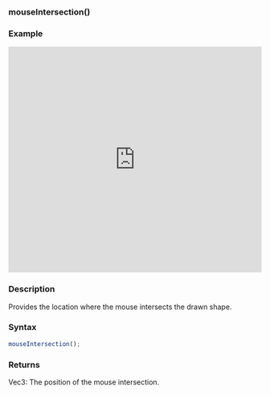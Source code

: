 ### mouseIntersection()

### Example

<iframe width="100%" height="450px" src="https://shaderpark.com/sculpture/-LuQq_aUaobl5DMPN9dT?example=true&embed=true" frameborder="0"></iframe>

### Description
Provides the location where the mouse intersects the drawn shape.

### Syntax
```js
mouseIntersection();
```

### Returns
Vec3: The position of the mouse intersection.
